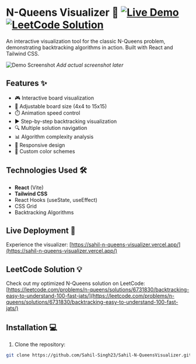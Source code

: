 # N-Queens Visualizer 👑 [![Live Demo](https://img.shields.io/badge/Demo-Live-green)](https://sahil-n-queens-visualizer.vercel.app/) [![LeetCode Solution](https://img.shields.io/badge/LeetCode-Solution-blue)](https://leetcode.com/problems/n-queens/solutions/6731830/backtracking-easy-to-understand-100-fast-jats/)

An interactive visualization tool for the classic N-Queens problem, demonstrating backtracking algorithms in action. Built with React and Tailwind CSS.

![Demo Screenshot](https://via.placeholder.com/800x400.png?text=N+Queens+Visualizer+Screenshot) *Add actual screenshot later*

## Features ✨
- 🎮 Interactive board visualization
- 🔢 Adjustable board size (4x4 to 15x15)
- ⏱️ Animation speed control
- ▶️ Step-by-step backtracking visualization
- 🔍 Multiple solution navigation
- 📊 Algorithm complexity analysis
- 📱 Responsive design
- 🎨 Custom color schemes

## Technologies Used 🛠️
- **React** (Vite)
- **Tailwind CSS**
- React Hooks (useState, useEffect)
- CSS Grid
- Backtracking Algorithms

## Live Deployment 🚀
Experience the visualizer: [https://sahil-n-queens-visualizer.vercel.app/](https://sahil-n-queens-visualizer.vercel.app/)

## LeetCode Solution 💡
Check out my optimized N-Queens solution on LeetCode:  
[https://leetcode.com/problems/n-queens/solutions/6731830/backtracking-easy-to-understand-100-fast-jats/](https://leetcode.com/problems/n-queens/solutions/6731830/backtracking-easy-to-understand-100-fast-jats/)

## Installation 💻
1. Clone the repository:
```bash
git clone https://github.com/Sahil-Singh23/Sahil-N-QueensVisualizer.git
